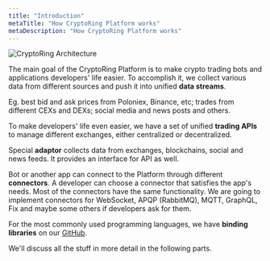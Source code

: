 ```yaml
---
title: "Introduction"
metaTitle: "How CryptoRing Platform works"
metaDescription: "How CryptoRing Platform works"
---
```


![CryptoRing Architecture](/CryptoRingPlatform.svg)

The main goal of the CryptoRing Platform is to make crypto trading bots and applications developers' life easier. To accomplish it, we collect various data from different sources and push it into unified **data streams**.

Eg. best bid and ask prices from Poloniex, Binance, etc; trades from different CEXs and DEXs; social media and news posts and others.

To make developers' life even easier, we have a set of unified **trading APIs** to manage different exchanges, either centralized or decentralized.

Special **adaptor** collects data from exchanges, blockchains, social and news feeds. It provides an interface for API as well.

Bot or another app can connect to the Platform through different **connectors**. A developer can choose a connector that satisfies the app's needs. Most of the connectors have the same functionality. We are going to implement connectors for WebSocket, APQP (RabbitMQ), MQTT, GraphQL, Fix and maybe some others if developers ask for them.

For the most commonly used programming languages, we have **binding libraries** on our [GitHub](https://github.com/CryptoRingTech).

We'll discuss all the stuff in more detail in the following parts.
